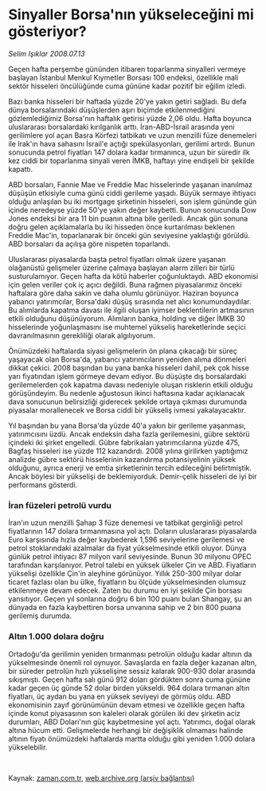 # Sinyaller Borsa'nın yükseleceğini mi gösteriyor?

*Selim Işıklar 2008.07.13*

<tr><td class="metin" colspan="2" style="padding-top: 20px; padding-left: 5px; padding-right: 10px;">Geçen hafta perşembe gününden itibaren toparlanma sinyalleri vermeye başlayan İstanbul Menkul Kıymetler Borsası 100 endeksi, özellikle mali sektör hisseleri öncülüğünde cuma gününe kadar pozitif bir eğilim izledi.</td></tr><tr><td class="metin" colspan="2" style="padding-top: 20px; padding-left: 5px; padding-right: 10px;"><p>Bazı banka hisseleri bir haftada yüzde 20'ye yakın getiri sağladı. Bu defa dünya borsalarındaki düşüşlerden aşırı biçimde etkilenmediğini gözlemlediğimiz Borsa'nın haftalık getirisi yüzde 2,06 oldu. Hafta boyunca uluslararası borsalardaki kırılganlık arttı. İran-ABD-İsrail arasında yeni gerilimlere yol açan Basra Körfezi tatbikatı ve uzun menzilli füze denemeleri ile Irak'ın hava sahasını İsrail'e açtığı spekülasyonları, gerilimi artırdı. Bunun sonucunda petrol fiyatları 147 dolara kadar tırmanınca, uzun bir süredir ilk kez ciddi bir toparlanma sinyali veren İMKB, haftayı yine endişeli bir şekilde kapattı.
<p> ABD borsaları, Fannie Mae ve Freddie Mac hisselerinde yaşanan inanılmaz düşüşün etkisiyle cuma günü ciddi gerileme yaşadı. Büyük sermaye ihtiyacı olduğu anlaşılan bu iki mortgage şirketinin hisseleri, son işlem gününde gün içinde neredeyse yüzde 50'ye yakın değer kaybetti. Bunun sonucunda Dow Jones endeksi bir ara 11 bin puanın altına bile geriledi. Ancak gün sonuna doğru gelen açıklamalarla bu iki hisseden önce kurtarılması beklenen Freddie Mac'in, toparlanarak bir önceki gün seviyesine yaklaştığı görüldü. ABD borsaları da açılışa göre nispeten toparlandı. 
<p> Uluslararası piyasalarda başta petrol fiyatları olmak üzere yaşanan olağanüstü gelişmeler üzerine çalmaya başlayan alarm zilleri bir türlü susturulamıyor. Geçen hafta da kötü haberler çoğunluktaydı. ABD ekonomisi için gelen veriler çok iç açıcı değildi. Buna rağmen piyasalarımız önceki haftalara göre daha sakin ve daha olumlu görünüyor. Haziran boyunca yabancı yatırımcılar, Borsa'daki düşüş sırasında net alıcı konumundaydılar. Bu alımlarda kapatma davası ile ilgili oluşan iyimser beklentilerin artmasının etkili olduğunu düşünüyorum. Alımların banka, holding ve diğer İMKB 30 hisselerinde yoğunlaşmasını ise muhtemel yükseliş hareketlerinde seçici davranılmasının gerekliliği olarak algılıyorum.
<p> Önümüzdeki haftalarda siyasi gelişmelerin ön plana çıkacağı bir süreç yaşayacak olan Borsa'da, yabancı yatırımcıların yeniden alıma dönmeleri dikkat çekici. 2008 başından bu yana banka hisseleri dahil, pek çok hisse yarı fiyatından işlem görmeye devam ediyor. Bu düşüşte dış borsalardaki gerilemelerden çok kapatma davası nedeniyle oluşan risklerin etkili olduğu görüşündeyim. Bu nedenle ağustosun ikinci haftasına kadar açıklanacak dava sonucunun belirsizliği giderecek şekilde ortaya çıkması durumunda piyasalar morallenecek ve Borsa ciddi bir yükseliş ivmesi yakalayacaktır.
<p> Yıl başından bu yana Borsa'da yüzde 40'a yakın bir gerileme yaşanması, yatırımcısını üzdü. Ancak endeksin daha fazla gerilemesini, gübre sektörü içindeki iki şirket engelledi. Gübre fabrikaları yatırımcılarına yüzde 475, Bagfaş hisseleri ise yüzde 112 kazandırdı. 2008 yılına girilirken yaptığımız analizde gübre sektörü hisselerinin kazandırma potansiyelinin yüksek olduğunu, ayrıca enerji ve emtia şirketlerinin tercih edileceğini belirtmiştik. Ancak böylesi bir yükselişi de beklemiyorduk. Demir-çelik hisseleri de iyi bir performans gösterdi.
<p><h3>İran füzeleri petrolü vurdu </h3>
<p>İran'ın uzun menzilli Şahap 3 füze denemesi ve tatbikat gerginliği petrol fiyatlarının 147 dolara tırmanmasına yol açtı. Doların uluslararası piyasalarda Euro karşısında hızla değer kaybederek 1,596 seviyelerine gerilemesi ve petrol stoklarındaki azalmalar da fiyat yükselmesinde etkili oluyor. Dünya günlük petrol ihtiyacı 87 milyon varil seviyesinde. Bunun 30 milyonu OPEC tarafından karşılanıyor. Petrol talebi en yüksek ülkeler Çin ve ABD. Fiyatların yükselişi özellikle Çin'in aleyhine görünüyor. Yıllık 250-300 milyar dolar ticaret fazlası olan bu ülke, fiyatların bu ölçüde yükselmesinden olumsuz etkilenmeye devam edecek. Zaten bu durumu en iyi şekilde Çin borsası yansıtıyor. Geçen yıl sonlarına doğru 6 bin 100 puanı bulan Shangay, şu an dünyada en fazla kaybettiren borsa unvanına sahip ve 2 bin 800 puana gerilemiş durumda.
<p><h3>Altın 1.000 dolara doğru</h3>
<p>Ortadoğu'da gerilimin yeniden tırmanması petrolün olduğu kadar altının da yükselmesinde önemli rol oynuyor. Savaşlarda en fazla değer kazanan altın, bir süreder petrolün hızlı yükselişine sessiz kalarak 900-930 dolar arasında sıkışmıştı. Geçen hafta salı günü 912 doları gördükten sonra cuma gününe kadar geçen üç günde 52 dolar birden yükseldi. 964 dolara tırmanan altın fiyatları, üç aydan bu yana en yüksek seviyeyi de görmüş oldu. ABD ekonomisinin zayıf görünümünün devam etmesi ve özellikle geçen hafta içinde konut piyasasının son kaleleri olarak görülen iki dev şirketin aciz durumları, ABD Doları'nın güç kaybetmesine yol açtı. Yatırımcı, doğal olarak altına hücum etti. Gelişmelerde herhangi bir değişiklik olmaması halinde altının fiyatı önümüzdeki haftalarda martta olduğu gibi yeniden 1.000 dolara yükselebilir.
<p><br/></p></p></p></p></p></p></p></p></p></p></td></tr>

Kaynak: [zaman.com.tr](http://zaman.com.tr/yazar.do?yazino=713352), [web.archive.org (arşiv bağlantısı)](http://web.archive.org/web/20080828130038/http://www.zaman.com.tr:80/yazar.do?yazino=713352)
